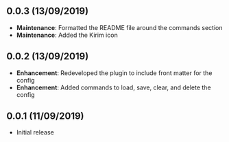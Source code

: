 ## 0.0.3 (13/09/2019)
* __Maintenance__: Formatted the README file around the commands section
* __Maintenance__: Added the Kirim icon

## 0.0.2 (13/09/2019)
* __Enhancement__: Redeveloped the plugin to include front matter for the config
* __Enhancement__: Added commands to load, save, clear, and delete the config

## 0.0.1 (11/09/2019)
* Initial release